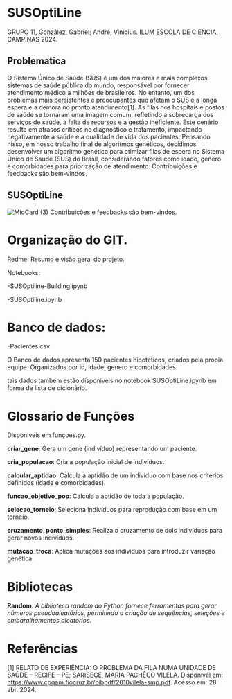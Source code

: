 # SUSOptiLine
GRUPO 11, González, Gabriel; André, Vinicius.
ILUM ESCOLA DE CIENCIA, CAMPINAS 2024.
## Problematica

O Sistema Único de Saúde (SUS) é um dos maiores e mais complexos sistemas de saúde pública do mundo, responsável por fornecer atendimento médico a milhões de brasileiros. No entanto, um dos problemas mais persistentes e preocupantes que afetam o SUS é a longa espera e a demora no pronto atendimento[1]. As filas nos hospitais e postos de saúde se tornaram uma imagem comum, refletindo a sobrecarga dos serviços de saúde, a falta de recursos e a gestão ineficiente. Este cenário resulta em atrasos críticos no diagnóstico e tratamento, impactando negativamente a saúde e a qualidade de vida dos pacientes. 
Pensando nisso, em nosso trabalho final de algoritmos genéticos, decidimos desenvolver um algoritmo genético para otimizar filas de espera no Sistema Único de Saúde (SUS) do Brasil, considerando fatores como idade, gênero e comorbidades para priorização de atendimento.
Contribuições e feedbacks são bem-vindos.

## SUSOptiLine
![MioCard (3)](https://github.com/vinicius-aolm/SUSOptiLine/assets/135054073/7b660a6b-496f-4935-9502-bba2137cf785)
Contribuições e feedbacks são bem-vindos.

# Organização do GIT.
Redme: Resumo e visão geral do projeto.

Notebooks: 

-SUSOptiline-Building.ipynb

-SUSOptiline.ipynb


# Banco de dados:
-Pacientes.csv

O Banco de dados apresenta 150 pacientes hipoteticos, criados pela propia equipe.
Organizados por id, idade, genero e comorbidades.

tais dados tambem estão disponiveis no notebook SUSOptiLine.ipynb em forma de lista de dicionário.
# Glossario de Funções

Disponiveis em funçoes.py.

**criar_gene**: Gera um gene (indivíduo) representando um paciente.

**cria_populacao**: Cria a população inicial de indivíduos.

**calcular_aptidao**: Calcula a aptidão de um indivíduo com base nos critérios definidos (idade e comorbidades).

**funcao_objetivo_pop**: Calcula a aptidão de toda a população.

**selecao_torneio**: Seleciona indivíduos para reprodução com base em um torneio.

**cruzamento_ponto_simples**: Realiza o cruzamento de dois indivíduos para gerar novos indivíduos.

**mutacao_troca**: Aplica mutações aos indivíduos para introduzir variação genética.

# Bibliotecas

**Random**: _A biblioteca random do Python fornece ferramentas para gerar números pseudoaleatórios, permitindo a criação de sequências, seleções e embaralhamentos aleatórios._


# Referências

[1] RELATO DE EXPERIÊNCIA: O PROBLEMA DA FILA NUMA UNIDADE DE SAÚDE – RECIFE – PE; SARISECE, MARIA PACHÊCO VILELA. Disponível em: <https://www.cpqam.fiocruz.br/bibpdf/2010vilela-smp.pdf>. Acesso em: 28 abr. 2024.


